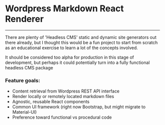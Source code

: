 # Wordpress Markdown React Renderer

---

There are plenty of 'Headless CMS' static and dynamic site generators out there already, but I thought this would be a fun project to start from scratch as an educational exercise to learn a lot of the concepts involved.

It should be considered too alpha for production in this stage of development, but perhaps it could potentially turn into a fully functional headless CMS package

### Feature goals:

- Content retrieval from Wordpress REST API interface
- Render locally or remotely located markdown files
- Agnostic, reusable React components
- Common UI framework (right now Bootstrap, but might migrate to Material-UI)
- Preference toward functional vs procedural code
